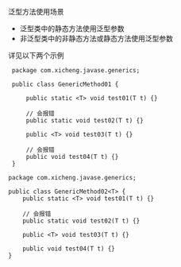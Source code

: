泛型方法使用场景
* 泛型类中的静态方法使用泛型参数
* 非泛型类中的非静态方法或静态方法使用泛型参数<br/>

详见以下两个示例

```code
 package com.xicheng.javase.generics;
 
 public class GenericMethod01 {
 
     public static <T> void test01(T t) {}
     
     // 会报错
     public static void test02(T t) {}
 
     public <T> void test03(T t) {}
     
     // 会报错
     public void test04(T t) {}
 }   
```
```code
package com.xicheng.javase.generics;

public class GenericMethod02<T> {
    public static <T> void test01(T t) {}
    
    // 会报错
    public static void test02(T t) {}

    public <T> void test03(T t) {}

    public void test04(T t) {}
}

```